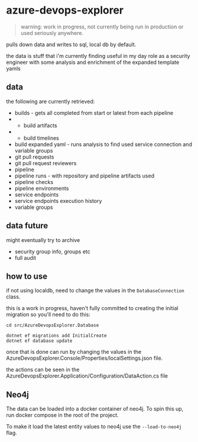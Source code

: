 # azure-devops-explorer

> warning: work in progress, not currently being run in production or used seriously anywhere. 

pulls down data and writes to sql, local db by default.

the data is stuff that i'm currently finding useful in my day role as a security engineer with some analysis and enrichment of the expanded template yamls

## data 

the following are currently retrieved:

- builds - gets all completed from start or latest from each pipeline
- - build artifacts
- - build timelines
- build expanded yaml - runs analysis to find used service connection and variable groups
- git pull requests
- git pull request reviewers
- pipeline
- pipeline runs - with repository and pipeline artifacts used
- pipeline checks
- pipeline environments
- service endpoints
- service endpoints execution history
- variable groups

## data future

might eventually try to archive

- security group info, groups etc
- full audit

## how to use

if not using localdb, need to change the values in the `DatabaseConnection` class.

this is a work in progress, haven't fully committed to creating the initial migration so you'll need to do this:

```
cd src/AzureDevopsExplorer.Database

dotnet ef migrations add InitialCreate
dotnet ef database update
```

once that is done can run by changing the values in the AzureDevopsExplorer.Console/Properties/localSettings.json file.

the actions can be seen in the AzureDevopsExplorer.Application/Configuration/DataAction.cs file

## Neo4j

The data can be loaded into a docker container of neo4j. To spin this up, run docker compose in the root of the project.

To make it load the latest entity values to neo4j use the `--load-to-neo4j` flag.